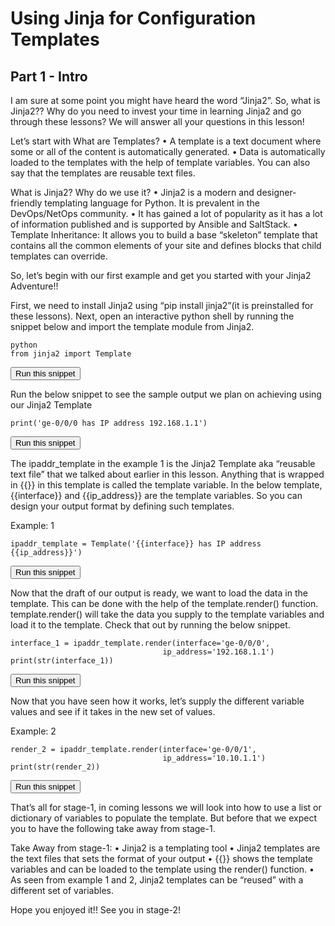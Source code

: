 # Using Jinja for Configuration Templates
## Part 1 - Intro

I am sure at some point you might have heard the word “Jinja2”. So, what is Jinja2?? Why do you need to invest your time in learning Jinja2 and go through these lessons? We will answer all your questions in this lesson!

Let’s start with 
What are Templates?
•	A template is a text document where some or all of the content is automatically generated.
•	Data is automatically loaded to the templates with the help of template variables. You can also say that the templates are reusable text files.

What is Jinja2? Why do we use it?
•	Jinja2 is a modern and designer-friendly templating language for Python.  It is prevalent in the DevOps/NetOps community. 
•	It has gained a lot of popularity as it has a lot of information published and is supported by Ansible and SaltStack.
•	Template Inheritance: It allows you to build a base “skeleton” template that contains all the common elements of your site and defines blocks that child templates can override. 

 
So, let’s begin with our first example and get you started with your Jinja2 Adventure!!

First, we need to install Jinja2 using “pip install jinja2”(it is preinstalled for these lessons). 
Next, open an interactive python shell by running the snippet below and import the template module from Jinja2.

```
python
from jinja2 import Template
```
<button type="button" class="btn btn-primary btn-sm" onclick="runSnippetInTab('linux1', 0)">Run this snippet</button>

Run the below snippet to see the sample output we plan on achieving using our Jinja2 Template
  
```
print('ge-0/0/0 has IP address 192.168.1.1')
```
<button type="button" class="btn btn-primary btn-sm" onclick="runSnippetInTab('linux1', 1)">Run this snippet</button>

The ipaddr_template in the example 1 is the Jinja2 Template aka “reusable text file” that we talked about earlier in this lesson. 
Anything that is wrapped in {{}} in this template is called the template variable. In the below template, {{interface}} and {{ip_address}} are the template variables. So you can design your output format by defining such templates.

Example: 1 
```
ipaddr_template = Template('{{interface}} has IP address {{ip_address}}')
```
<button type="button" class="btn btn-primary btn-sm" onclick="runSnippetInTab('linux1', 2)">Run this snippet</button>


Now that the draft of our output is ready, we want to load the data in the template. This can be done with the help of the template.render() function.
template.render() will take the data you supply to the template variables and load it to the template. Check that out by running the below snippet.
```
interface_1 = ipaddr_template.render(interface='ge-0/0/0',
                                  ip_address='192.168.1.1')
print(str(interface_1))
```

<button type="button" class="btn btn-primary btn-sm" onclick="runSnippetInTab('linux1', 3)">Run this snippet</button>

Now that you have seen how it works, let’s supply the different variable values and see if it takes in the new set of values. 
 
Example: 2
```
render_2 = ipaddr_template.render(interface='ge-0/0/1',
                                  ip_address='10.10.1.1')
print(str(render_2))
```
<button type="button" class="btn btn-primary btn-sm" onclick="runSnippetInTab('linux1', 4)">Run this snippet</button>

That’s all for stage-1, in coming lessons we will look into how to use a list or dictionary of variables to populate the template. But before that we expect you to have the following take away from stage-1.

Take Away from stage-1:
•	Jinja2 is a templating tool
•	Jinja2 templates are the text files that sets the format of your output 
•	{{}} shows the template variables and can be loaded to the template using the render() function.
•	As seen from example 1 and 2, Jinja2 templates can be “reused” with a different set of variables. 


Hope you enjoyed it!! See you in stage-2!
